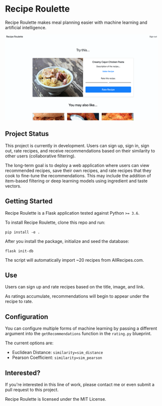 # Recipe Roulette

Recipe Roulette makes meal planning easier with machine learning and artificial intelligence.

![Screenshot](screenshot.png)

## Project Status

This project is currently in development. Users can sign up, sign in, sign out, rate recipes, and receive recommendations based on their similarity to other users (collaborative filtering).

The long-term goal is to deploy a web application where users can view recommended recipes, save their own recipes, and rate recipes that they cook to fine-tune the recommendations. This may include the addition of item-based filtering or deep learning models using ingredient and taste vectors.

## Getting Started

Recipe Roulette is a Flask application tested against Python `>= 3.6`.

To install Recipe Roulette, clone this repo and run:

`pip install -e .`

After you install the package, initialize and seed the database:

`flask init-db`

The script will automatically import ~20 recipes from AllRecipes.com.

## Use

Users can sign up and rate recipes based on the title, image, and link.

As ratings accumulate, recommendations will begin to appear under the recipe to rate.

## Configuration

You can configure multiple forms of machine learning by passing a different argument into the `getRecommendations` function in the `rating.py` blueprint.

The current options are:
* Euclidean Distance: `similarity=sim_distance`
* Pearson Coefficient: `similarity=sim_pearson`

## Interested?

If you're interested in this line of work, please contact me or even submit a pull request to this project.

Recipe Roulette is licensed under the MIT License.
